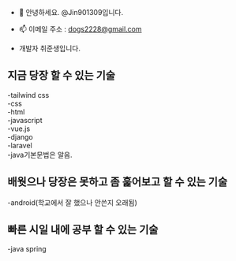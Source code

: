 - 👋 안녕하세요. @Jin901309입니다.

- 📫  이메일 주소 : dogs2228@gmail.com

- 개발자 취준생입니다.<br>

##  지금 당장 할 수 있는 기술
-tailwind css <br>
-css <br>
-html <br>
-javascript <br>
-vue.js <br>
-django <br>
-laravel <br>
-java기본문법은 알음. <br>

## 배웟으나 당장은 못하고 좀 훑어보고 할 수 있는 기술
-android(학교에서 잘 했으나 안쓴지 오래됨) <br>

## 빠른 시일 내에 공부 할 수 있는 기술
-java spring <br>






